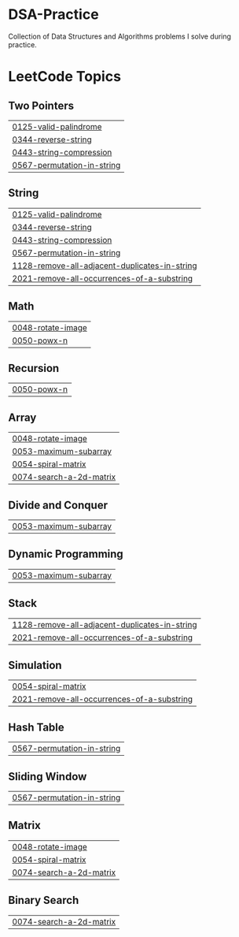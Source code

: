 # DSA-Practice
Collection of Data Structures and Algorithms problems I solve during practice.

<!---LeetCode Topics Start-->
# LeetCode Topics
## Two Pointers
|  |
| ------- |
| [0125-valid-palindrome](https://github.com/Shreya2754/DSA-Practice/tree/master/0125-valid-palindrome) |
| [0344-reverse-string](https://github.com/Shreya2754/DSA-Practice/tree/master/0344-reverse-string) |
| [0443-string-compression](https://github.com/Shreya2754/DSA-Practice/tree/master/0443-string-compression) |
| [0567-permutation-in-string](https://github.com/Shreya2754/DSA-Practice/tree/master/0567-permutation-in-string) |
## String
|  |
| ------- |
| [0125-valid-palindrome](https://github.com/Shreya2754/DSA-Practice/tree/master/0125-valid-palindrome) |
| [0344-reverse-string](https://github.com/Shreya2754/DSA-Practice/tree/master/0344-reverse-string) |
| [0443-string-compression](https://github.com/Shreya2754/DSA-Practice/tree/master/0443-string-compression) |
| [0567-permutation-in-string](https://github.com/Shreya2754/DSA-Practice/tree/master/0567-permutation-in-string) |
| [1128-remove-all-adjacent-duplicates-in-string](https://github.com/Shreya2754/DSA-Practice/tree/master/1128-remove-all-adjacent-duplicates-in-string) |
| [2021-remove-all-occurrences-of-a-substring](https://github.com/Shreya2754/DSA-Practice/tree/master/2021-remove-all-occurrences-of-a-substring) |
## Math
|  |
| ------- |
| [0048-rotate-image](https://github.com/Shreya2754/DSA-Practice/tree/master/0048-rotate-image) |
| [0050-powx-n](https://github.com/Shreya2754/DSA-Practice/tree/master/0050-powx-n) |
## Recursion
|  |
| ------- |
| [0050-powx-n](https://github.com/Shreya2754/DSA-Practice/tree/master/0050-powx-n) |
## Array
|  |
| ------- |
| [0048-rotate-image](https://github.com/Shreya2754/DSA-Practice/tree/master/0048-rotate-image) |
| [0053-maximum-subarray](https://github.com/Shreya2754/DSA-Practice/tree/master/0053-maximum-subarray) |
| [0054-spiral-matrix](https://github.com/Shreya2754/DSA-Practice/tree/master/0054-spiral-matrix) |
| [0074-search-a-2d-matrix](https://github.com/Shreya2754/DSA-Practice/tree/master/0074-search-a-2d-matrix) |
## Divide and Conquer
|  |
| ------- |
| [0053-maximum-subarray](https://github.com/Shreya2754/DSA-Practice/tree/master/0053-maximum-subarray) |
## Dynamic Programming
|  |
| ------- |
| [0053-maximum-subarray](https://github.com/Shreya2754/DSA-Practice/tree/master/0053-maximum-subarray) |
## Stack
|  |
| ------- |
| [1128-remove-all-adjacent-duplicates-in-string](https://github.com/Shreya2754/DSA-Practice/tree/master/1128-remove-all-adjacent-duplicates-in-string) |
| [2021-remove-all-occurrences-of-a-substring](https://github.com/Shreya2754/DSA-Practice/tree/master/2021-remove-all-occurrences-of-a-substring) |
## Simulation
|  |
| ------- |
| [0054-spiral-matrix](https://github.com/Shreya2754/DSA-Practice/tree/master/0054-spiral-matrix) |
| [2021-remove-all-occurrences-of-a-substring](https://github.com/Shreya2754/DSA-Practice/tree/master/2021-remove-all-occurrences-of-a-substring) |
## Hash Table
|  |
| ------- |
| [0567-permutation-in-string](https://github.com/Shreya2754/DSA-Practice/tree/master/0567-permutation-in-string) |
## Sliding Window
|  |
| ------- |
| [0567-permutation-in-string](https://github.com/Shreya2754/DSA-Practice/tree/master/0567-permutation-in-string) |
## Matrix
|  |
| ------- |
| [0048-rotate-image](https://github.com/Shreya2754/DSA-Practice/tree/master/0048-rotate-image) |
| [0054-spiral-matrix](https://github.com/Shreya2754/DSA-Practice/tree/master/0054-spiral-matrix) |
| [0074-search-a-2d-matrix](https://github.com/Shreya2754/DSA-Practice/tree/master/0074-search-a-2d-matrix) |
## Binary Search
|  |
| ------- |
| [0074-search-a-2d-matrix](https://github.com/Shreya2754/DSA-Practice/tree/master/0074-search-a-2d-matrix) |
<!---LeetCode Topics End-->